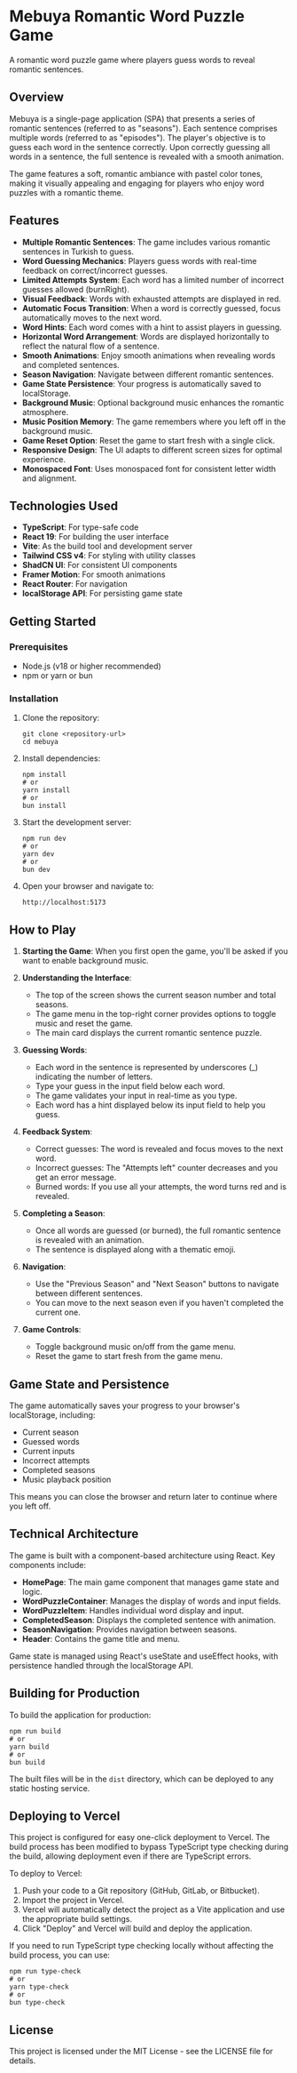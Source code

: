 # Mebuya Romantic Word Puzzle Game

A romantic word puzzle game where players guess words to reveal romantic sentences.

## Overview

Mebuya is a single-page application (SPA) that presents a series of romantic sentences (referred to as "seasons"). Each sentence comprises multiple words (referred to as "episodes"). The player's objective is to guess each word in the sentence correctly. Upon correctly guessing all words in a sentence, the full sentence is revealed with a smooth animation.

The game features a soft, romantic ambiance with pastel color tones, making it visually appealing and engaging for players who enjoy word puzzles with a romantic theme.

## Features

- **Multiple Romantic Sentences**: The game includes various romantic sentences in Turkish to guess.
- **Word Guessing Mechanics**: Players guess words with real-time feedback on correct/incorrect guesses.
- **Limited Attempts System**: Each word has a limited number of incorrect guesses allowed (burnRight).
- **Visual Feedback**: Words with exhausted attempts are displayed in red.
- **Automatic Focus Transition**: When a word is correctly guessed, focus automatically moves to the next word.
- **Word Hints**: Each word comes with a hint to assist players in guessing.
- **Horizontal Word Arrangement**: Words are displayed horizontally to reflect the natural flow of a sentence.
- **Smooth Animations**: Enjoy smooth animations when revealing words and completed sentences.
- **Season Navigation**: Navigate between different romantic sentences.
- **Game State Persistence**: Your progress is automatically saved to localStorage.
- **Background Music**: Optional background music enhances the romantic atmosphere.
- **Music Position Memory**: The game remembers where you left off in the background music.
- **Game Reset Option**: Reset the game to start fresh with a single click.
- **Responsive Design**: The UI adapts to different screen sizes for optimal experience.
- **Monospaced Font**: Uses monospaced font for consistent letter width and alignment.

## Technologies Used

- **TypeScript**: For type-safe code
- **React 19**: For building the user interface
- **Vite**: As the build tool and development server
- **Tailwind CSS v4**: For styling with utility classes
- **ShadCN UI**: For consistent UI components
- **Framer Motion**: For smooth animations
- **React Router**: For navigation
- **localStorage API**: For persisting game state

## Getting Started

### Prerequisites

- Node.js (v18 or higher recommended)
- npm or yarn or bun

### Installation

1. Clone the repository:
   ```
   git clone <repository-url>
   cd mebuya
   ```

2. Install dependencies:
   ```
   npm install
   # or
   yarn install
   # or
   bun install
   ```

3. Start the development server:
   ```
   npm run dev
   # or
   yarn dev
   # or
   bun dev
   ```

4. Open your browser and navigate to:
   ```
   http://localhost:5173
   ```

## How to Play

1. **Starting the Game**: When you first open the game, you'll be asked if you want to enable background music.

2. **Understanding the Interface**:
   - The top of the screen shows the current season number and total seasons.
   - The game menu in the top-right corner provides options to toggle music and reset the game.
   - The main card displays the current romantic sentence puzzle.

3. **Guessing Words**:
   - Each word in the sentence is represented by underscores (_) indicating the number of letters.
   - Type your guess in the input field below each word.
   - The game validates your input in real-time as you type.
   - Each word has a hint displayed below its input field to help you guess.

4. **Feedback System**:
   - Correct guesses: The word is revealed and focus moves to the next word.
   - Incorrect guesses: The "Attempts left" counter decreases and you get an error message.
   - Burned words: If you use all your attempts, the word turns red and is revealed.

5. **Completing a Season**:
   - Once all words are guessed (or burned), the full romantic sentence is revealed with an animation.
   - The sentence is displayed along with a thematic emoji.

6. **Navigation**:
   - Use the "Previous Season" and "Next Season" buttons to navigate between different sentences.
   - You can move to the next season even if you haven't completed the current one.

7. **Game Controls**:
   - Toggle background music on/off from the game menu.
   - Reset the game to start fresh from the game menu.

## Game State and Persistence

The game automatically saves your progress to your browser's localStorage, including:

- Current season
- Guessed words
- Current inputs
- Incorrect attempts
- Completed seasons
- Music playback position

This means you can close the browser and return later to continue where you left off.

## Technical Architecture

The game is built with a component-based architecture using React. Key components include:

- **HomePage**: The main game component that manages game state and logic.
- **WordPuzzleContainer**: Manages the display of words and input fields.
- **WordPuzzleItem**: Handles individual word display and input.
- **CompletedSeason**: Displays the completed sentence with animation.
- **SeasonNavigation**: Provides navigation between seasons.
- **Header**: Contains the game title and menu.

Game state is managed using React's useState and useEffect hooks, with persistence handled through the localStorage API.

## Building for Production

To build the application for production:

```
npm run build
# or
yarn build
# or
bun build
```

The built files will be in the `dist` directory, which can be deployed to any static hosting service.

## Deploying to Vercel

This project is configured for easy one-click deployment to Vercel. The build process has been modified to bypass TypeScript type checking during the build, allowing deployment even if there are TypeScript errors.

To deploy to Vercel:

1. Push your code to a Git repository (GitHub, GitLab, or Bitbucket).
2. Import the project in Vercel.
3. Vercel will automatically detect the project as a Vite application and use the appropriate build settings.
4. Click "Deploy" and Vercel will build and deploy the application.

If you need to run TypeScript type checking locally without affecting the build process, you can use:

```
npm run type-check
# or
yarn type-check
# or
bun type-check
```

## License

This project is licensed under the MIT License - see the LICENSE file for details.
